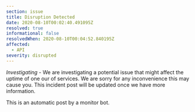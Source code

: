 ```yaml
---
section: issue
title: Disruption Detected
date: 2020-08-10T00:02:40.491095Z
resolved: true
informational: false
resolvedWhen: 2020-08-10T00:04:52.840195Z
affected:
  - API
severity: disrupted
---
```

*Investigating* - We are investigating a potential issue that might affect the uptime of one our of services. We are sorry for any inconvenience this may cause you. This incident post will be updated once we have more information.

This is an automatic post by a monitor bot.
        